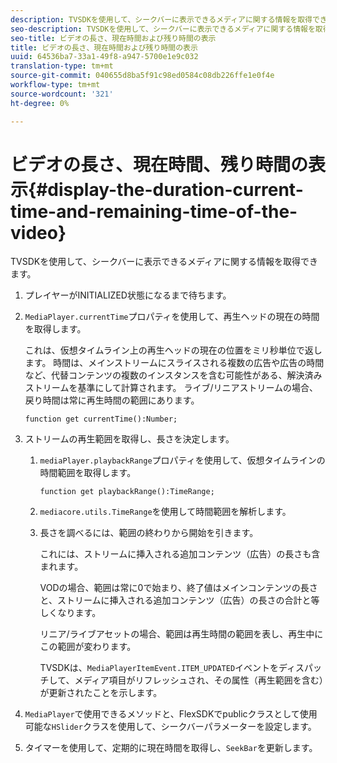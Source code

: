 ```yaml
---
description: TVSDKを使用して、シークバーに表示できるメディアに関する情報を取得できます。
seo-description: TVSDKを使用して、シークバーに表示できるメディアに関する情報を取得できます。
seo-title: ビデオの長さ、現在時間および残り時間の表示
title: ビデオの長さ、現在時間および残り時間の表示
uuid: 64536ba7-33a1-49f8-a947-5700e1e9c032
translation-type: tm+mt
source-git-commit: 040655d8ba5f91c98ed0584c08db226ffe1e0f4e
workflow-type: tm+mt
source-wordcount: '321'
ht-degree: 0%

---
```



# ビデオの長さ、現在時間、残り時間の表示{#display-the-duration-current-time-and-remaining-time-of-the-video}

TVSDKを使用して、シークバーに表示できるメディアに関する情報を取得できます。

1. プレイヤーがINITIALIZED状態になるまで待ちます。
1. `MediaPlayer.currentTime`プロパティを使用して、再生ヘッドの現在の時間を取得します。

   これは、仮想タイムライン上の再生ヘッドの現在の位置をミリ秒単位で返します。 時間は、メインストリームにスライスされる複数の広告や広告の時間など、代替コンテンツの複数のインスタンスを含む可能性がある、解決済みストリームを基準にして計算されます。 ライブ/リニアストリームの場合、戻り時間は常に再生時間の範囲にあります。

   ```
   function get currentTime():Number;
   ```

1. ストリームの再生範囲を取得し、長さを決定します。
   1. `mediaPlayer.playbackRange`プロパティを使用して、仮想タイムラインの時間範囲を取得します。

      ```
      function get playbackRange():TimeRange;
      ```

   1. `mediacore.utils.TimeRange`を使用して時間範囲を解析します。
   1. 長さを調べるには、範囲の終わりから開始を引きます。

      これには、ストリームに挿入される追加コンテンツ（広告）の長さも含まれます。

      VODの場合、範囲は常に0で始まり、終了値はメインコンテンツの長さと、ストリームに挿入される追加コンテンツ（広告）の長さの合計と等しくなります。

      リニア/ライブアセットの場合、範囲は再生時間の範囲を表し、再生中にこの範囲が変わります。

      TVSDKは、`MediaPlayerItemEvent.ITEM_UPDATED`イベントをディスパッチして、メディア項目がリフレッシュされ、その属性（再生範囲を含む）が更新されたことを示します。

1. `MediaPlayer`で使用できるメソッドと、FlexSDKでpublicクラスとして使用可能な`HSlider`クラスを使用して、シークバーパラメーターを設定します。

1. タイマーを使用して、定期的に現在時間を取得し、`SeekBar`を更新します。
